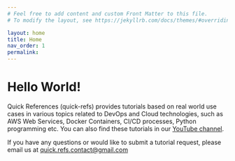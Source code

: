 ```yaml
---
# Feel free to add content and custom Front Matter to this file.
# To modify the layout, see https://jekyllrb.com/docs/themes/#overriding-theme-defaults

layout: home
title: Home
nav_order: 1
permalink: 
---
```

# Hello World!
Quick References (quick-refs) provides tutorials based on real world use cases in various topics related to DevOps and Cloud technologies, such as AWS Web Services, Docker Containers, CI/CD processes, Python programming etc. You can also find these tutorials in our [YouTube channel](https://www.youtube.com/channel/UCdDD2ITs8ZOrCpoqQJlB4PQ).

If you have any questions or would like to submit a tutorial request, please email us at [quick.refs.contact@gmail.com](mailto:quick.refs.contact@gmail.com)

